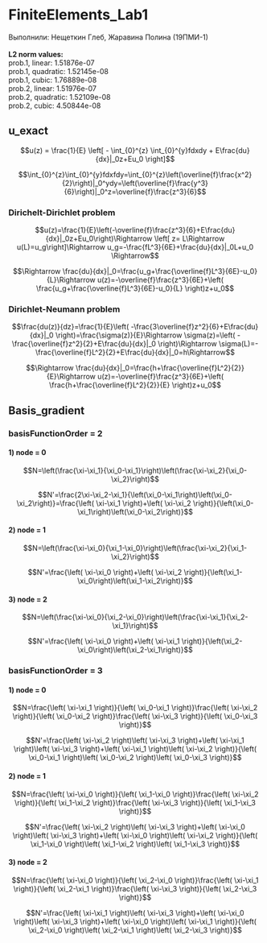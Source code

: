# FiniteElements_Lab1
Выполнили: Нещеткин Глеб, Жаравина Полина (19ПМИ-1) \
\
**L2 norm values:** \
prob.1, linear: 1.51876e-07 \
prob.1, quadratic: 1.52145e-08 \
prob.1, cubic: 1.76889e-08 \
prob.2, linear: 1.51976e-07 \
prob.2, quadratic: 1.52109e-08 \
prob.2, cubic: 4.50844e-08

## u_exact
$$u(z) = \frac{1}{E} \left[ - \int_{0}^{z} \int_{0}^{y}fdxdy + E\frac{du}{dx}|_0z+Eu_0 \right]$$

$$\int_{0}^{z}\int_{0}^{y}fdxfdy=\int_{0}^{z}\left(\overline{f}\frac{x^2}{2}\right)|_0^ydy=\left(\overline{f}\frac{y^3}{6}\right)|_0^z=\overline{f}\frac{z^3}{6}$$

### Dirichelt-Dirichlet problem
$$u(z)=\frac{1}{E}\left(-\overline{f}\frac{z^3}{6}+E\frac{du}{dx}|_0z+Eu_0\right)\Rightarrow \left[ z= L\Rightarrow u(L)=u_g\right]\Rightarrow u_g=-\frac{fL^3}{6E}+\frac{du}{dx}|_0L+u_0 \Rightarrow$$

$$\Rightarrow \frac{du}{dx}|_0=\frac{u_g+\frac{\overline{f}L^3}{6E}-u_0}{L}\Rightarrow u(z)=-\overline{f}\frac{z^3}{6E}+\left( \frac{u_g+\frac{\overline{f}L^3}{6E}-u_0}{L} \right)z+u_0$$

### Dirichlet-Neumann problem
$$\frac{du(z)}{dz}=\frac{1}{E}\left( -\frac{3\overline{f}z^2}{6}+E\frac{du}{dx}|_0 \right)=\frac{\sigma(z)}{E}\Rightarrow \sigma(z)=\left( -\frac{\overline{f}z^2}{2}+E\frac{du}{dx}|_0 \right)\Rightarrow \sigma(L)=-\frac{\overline{f}L^2}{2}+E\frac{du}{dx}|_0=h\Rightarrow$$

$$\Rightarrow \frac{du}{dx}|_0=\frac{h+\frac{\overline{f}L^2}{2}}{E}\Rightarrow u(z)=-\overline{f}\frac{z^3}{6E}+\left( \frac{h+\frac{\overline{f}L^2}{2}}{E} \right)z+u_0$$


## Basis_gradient

### basisFunctionOrder = 2

#### 1) node = 0

$$N=\left(\frac{\xi-\xi_1}{\xi_0-\xi_1}\right)\left(\frac{\xi-\xi_2}{\xi_0-\xi_2}\right)$$

$$N'=\frac{2\xi-\xi_2-\xi_1}{\left(\xi_0-\xi_1\right)\left(\xi_0-\xi_2\right)}=\frac{\left( \xi-\xi_1 \right)+\left( \xi-\xi_2 \right)}{\left(\xi_0-\xi_1\right)\left(\xi_0-\xi_2\right)}$$

#### 2) node = 1

$$N=\left(\frac{\xi-\xi_0}{\xi_1-\xi_0}\right)\left(\frac{\xi-\xi_2}{\xi_1-\xi_2}\right)$$

$$N'=\frac{\left( \xi-\xi_0 \right)+\left( \xi-\xi_2 \right)}{\left(\xi_1-\xi_0\right)\left(\xi_1-\xi_2\right)}$$

#### 3) node = 2

$$N=\left(\frac{\xi-\xi_0}{\xi_2-\xi_0}\right)\left(\frac{\xi-\xi_1}{\xi_2-\xi_1}\right)$$

$$N'=\frac{\left( \xi-\xi_0 \right)+\left( \xi-\xi_1 \right)}{\left(\xi_2-\xi_0\right)\left(\xi_2-\xi_1\right)}$$

### basisFunctionOrder = 3

#### 1) node = 0

$$N=\frac{\left( \xi-\xi_1 \right)}{\left( \xi_0-\xi_1 \right)}\frac{\left( \xi-\xi_2 \right)}{\left( \xi_0-\xi_2 \right)}\frac{\left( \xi-\xi_3 \right)}{\left( \xi_0-\xi_3 \right)}$$

$$N'=\frac{\left( \xi-\xi_2 \right)\left( \xi-\xi_3 \right)+\left( \xi-\xi_1 \right)\left( \xi-\xi_3 \right)+\left( \xi-\xi_1 \right)\left( \xi-\xi_2 \right)}{\left( \xi_0-\xi_1 \right)\left( \xi_0-\xi_2 \right)\left( \xi_0-\xi_3 \right)}$$

#### 2) node = 1

$$N=\frac{\left( \xi-\xi_0 \right)}{\left( \xi_1-\xi_0 \right)}\frac{\left( \xi-\xi_2 \right)}{\left( \xi_1-\xi_2 \right)}\frac{\left( \xi-\xi_3 \right)}{\left( \xi_1-\xi_3 \right)}$$

$$N'=\frac{\left( \xi-\xi_2 \right)\left( \xi-\xi_3 \right)+\left( \xi-\xi_0 \right)\left( \xi-\xi_3 \right)+\left( \xi-\xi_0 \right)\left( \xi-\xi_2 \right)}{\left( \xi_1-\xi_0 \right)\left( \xi_1-\xi_2 \right)\left( \xi_1-\xi_3 \right)}$$

#### 3) node = 2

$$N=\frac{\left( \xi-\xi_0 \right)}{\left( \xi_2-\xi_0 \right)}\frac{\left( \xi-\xi_1 \right)}{\left( \xi_2-\xi_1 \right)}\frac{\left( \xi-\xi_3 \right)}{\left( \xi_2-\xi_3 \right)}$$

$$N'=\frac{\left( \xi-\xi_1 \right)\left( \xi-\xi_3 \right)+\left( \xi-\xi_0 \right)\left( \xi-\xi_3 \right)+\left( \xi-\xi_0 \right)\left( \xi-\xi_1 \right)}{\left( \xi_2-\xi_0 \right)\left( \xi_2-\xi_1 \right)\left( \xi_2-\xi_3 \right)}$$
